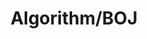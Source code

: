 ---
layout: category
categories: ["Algorithm", "BOJ"]
title: "Algorithm/BOJ"
permalink: /category/BOJ.html
---